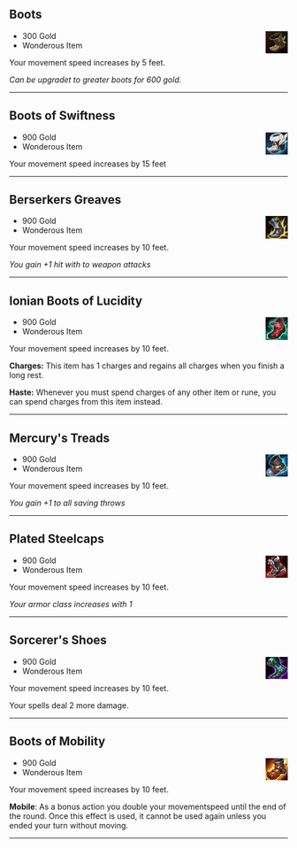 ## Boots

<img src="https://github.com/Sebastianhju/Runeterra-5e/blob/main/Images/img-items/Boots.png" Align=right width=8% height=8%>

- 300 Gold
- Wonderous Item

Your movement speed increases by 5 feet.

_Can be upgradet to greater boots for 600 gold._

---

## Boots of Swiftness

<img src="https://github.com/Sebastianhju/Runeterra-5e/blob/main/Images/img-items/Boots of speed.png" Align=right width=8% height=8%>

- 900 Gold
- Wonderous Item

Your movement speed increases by 15 feet

---

## Berserkers Greaves

<img src="https://github.com/Sebastianhju/Runeterra-5e/blob/main/Images/img-items/Berserker's Greaves.png" Align=right width=8% height=8%>

- 900 Gold
- Wonderous Item

Your movement speed increases by 10 feet.

_You gain +1 hit with to weapon attacks_

---

## Ionian Boots of Lucidity

<img src="https://github.com/Sebastianhju/Runeterra-5e/blob/main/Images/img-items/Ionian Boots of Lucidity.png" Align=right width=8% height=8%>

- 900 Gold
- Wonderous Item

Your movement speed increases by 10 feet.

**Charges:** This item has 1 charges and regains all charges when you finish a long rest.

**Haste:** Whenever you must spend charges of any other item or rune, you can spend charges from this item instead.

---

## Mercury's Treads

<img src="https://github.com/Sebastianhju/Runeterra-5e/blob/main/Images/img-items/Mercury's Treads .png" Align=right width=8% height=8%>

- 900 Gold
- Wonderous Item

Your movement speed increases by 10 feet.

_You gain +1 to all saving throws_

---

## Plated Steelcaps

<img src="https://github.com/Sebastianhju/Runeterra-5e/blob/main/Images/img-items/PLated Steelcaps.png" Align=right width=8% height=8%>

- 900 Gold
- Wonderous Item

Your movement speed increases by 10 feet.

_Your armor class increases with 1_

---

## Sorcerer's Shoes

<img src="https://github.com/Sebastianhju/Runeterra-5e/blob/main/Images/img-items/Sorcerer's Shoes.png" Align=right width=8% height=8%>

- 900 Gold
- Wonderous Item

Your movement speed increases by 10 feet.

Your spells deal 2 more damage. 

---

## Boots of Mobility

<img src="https://github.com/Sebastianhju/Runeterra-5e/blob/main/Images/img-items/Boots of Mobility.png" Align=right width=8% height=8%>

- 900 Gold
- Wonderous Item

Your movement speed increases by 10 feet.

**Mobile**: As a bonus action you double your movementspeed until the end of the round. Once this effect is used, it cannot be used again unless you ended your turn without moving. 

---
